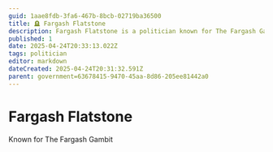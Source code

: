 ```yaml
---
guid: 1aae8fdb-3fa6-467b-8bcb-02719ba36500
title: 🪦 Fargash Flatstone
description: Fargash Flatstone is a politician known for The Fargash Gambit.
published: 1
date: 2025-04-24T20:33:13.022Z
tags: politician
editor: markdown
dateCreated: 2025-04-24T20:31:32.591Z
parent: government=63678415-9470-45aa-8d86-205ee81442a0
---
```


# Fargash Flatstone

Known for The Fargash Gambit
